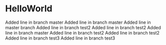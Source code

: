 # HelloWorld
Added line in branch master
Added line in branch master
Added line in master branch
Added line in branch test2
Added line in branch test2
Added line in branch master
Added line in branch test2
Added line in branch test2
Added line in branch test3
Added line in branch test3
